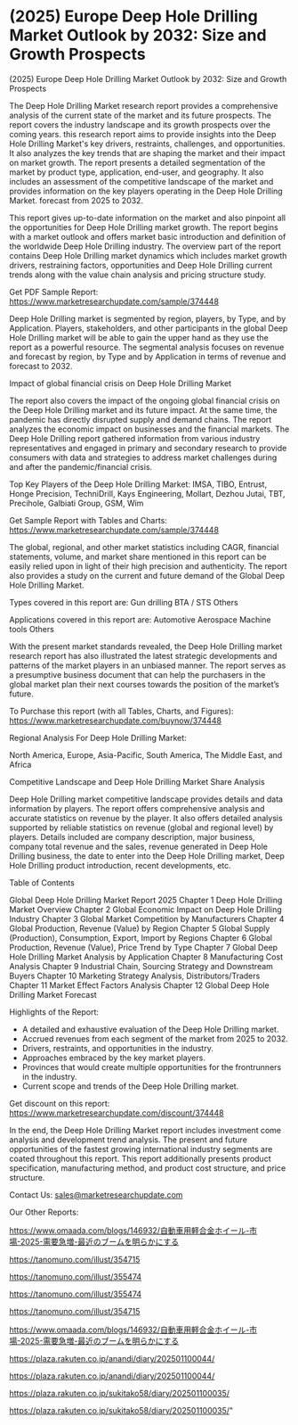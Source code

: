 # (2025) Europe Deep Hole Drilling Market Outlook by 2032: Size and Growth Prospects

 (2025) Europe Deep Hole Drilling Market Outlook by 2032: Size and Growth Prospects

The Deep Hole Drilling Market research report provides a comprehensive analysis of the current state of the market and its future prospects. The report covers the industry landscape and its growth prospects over the coming years. this research report aims to provide insights into the Deep Hole Drilling Market's key drivers, restraints, challenges, and opportunities. It also analyzes the key trends that are shaping the market and their impact on market growth. The report presents a detailed segmentation of the market by product type, application, end-user, and geography. It also includes an assessment of the competitive landscape of the market and provides information on the key players operating in the Deep Hole Drilling Market. forecast from 2025 to 2032.

This report gives up-to-date information on the market and also pinpoint all the opportunities for Deep Hole Drilling market growth. The report begins with a market outlook and offers market basic introduction and definition of the worldwide Deep Hole Drilling industry. The overview part of the report contains Deep Hole Drilling market dynamics which includes market growth drivers, restraining factors, opportunities and Deep Hole Drilling current trends along with the value chain analysis and pricing structure study.

Get PDF Sample Report: https://www.marketresearchupdate.com/sample/374448

Deep Hole Drilling market is segmented by region, players, by Type, and by Application. Players, stakeholders, and other participants in the global Deep Hole Drilling market will be able to gain the upper hand as they use the report as a powerful resource. The segmental analysis focuses on revenue and forecast by region, by Type and by Application in terms of revenue and forecast to 2032.

Impact of global financial crisis on Deep Hole Drilling Market

The report also covers the impact of the ongoing global financial crisis on the Deep Hole Drilling market and its future impact. At the same time, the pandemic has directly disrupted supply and demand chains. The report analyzes the economic impact on businesses and the financial markets. The Deep Hole Drilling report gathered information from various industry representatives and engaged in primary and secondary research to provide consumers with data and strategies to address market challenges during and after the pandemic/financial crisis.

Top Key Players of the Deep Hole Drilling Market:
IMSA, TIBO, Entrust, Honge Precision, TechniDrill, Kays Engineering, Mollart, Dezhou Jutai, TBT, Precihole, Galbiati Group, GSM, Wim


Get Sample Report with Tables and Charts: https://www.marketresearchupdate.com/sample/374448

The global, regional, and other market statistics including CAGR, financial statements, volume, and market share mentioned in this report can be easily relied upon in light of their high precision and authenticity. The report also provides a study on the current and future demand of the Global Deep Hole Drilling Market.

Types covered in this report are:
Gun drilling
BTA / STS
Others


Applications covered in this report are:
Automotive
Aerospace
Machine tools
Others


With the present market standards revealed, the Deep Hole Drilling market research report has also illustrated the latest strategic developments and patterns of the market players in an unbiased manner. The report serves as a presumptive business document that can help the purchasers in the global market plan their next courses towards the position of the market’s future.

To Purchase this report (with all Tables, Charts, and Figures): https://www.marketresearchupdate.com/buynow/374448

Regional Analysis For Deep Hole Drilling Market:

North America, Europe, Asia-Pacific, South America, The Middle East, and Africa

Competitive Landscape and Deep Hole Drilling Market Share Analysis

Deep Hole Drilling market competitive landscape provides details and data information by players. The report offers comprehensive analysis and accurate statistics on revenue by the player. It also offers detailed analysis supported by reliable statistics on revenue (global and regional level) by players. Details included are company description, major business, company total revenue and the sales, revenue generated in Deep Hole Drilling business, the date to enter into the Deep Hole Drilling market, Deep Hole Drilling product introduction, recent developments, etc.

Table of Contents

Global Deep Hole Drilling Market Report 2025
Chapter 1 Deep Hole Drilling Market Overview
Chapter 2 Global Economic Impact on Deep Hole Drilling Industry
Chapter 3 Global Market Competition by Manufacturers
Chapter 4 Global Production, Revenue (Value) by Region
Chapter 5 Global Supply (Production), Consumption, Export, Import by Regions
Chapter 6 Global Production, Revenue (Value), Price Trend by Type
Chapter 7 Global Deep Hole Drilling Market Analysis by Application
Chapter 8 Manufacturing Cost Analysis
Chapter 9 Industrial Chain, Sourcing Strategy and Downstream Buyers
Chapter 10 Marketing Strategy Analysis, Distributors/Traders
Chapter 11 Market Effect Factors Analysis
Chapter 12 Global Deep Hole Drilling Market Forecast

Highlights of the Report:

- A detailed and exhaustive evaluation of the Deep Hole Drilling market.
- Accrued revenues from each segment of the market from 2025 to 2032.
- Drivers, restraints, and opportunities in the industry.
- Approaches embraced by the key market players.
- Provinces that would create multiple opportunities for the frontrunners in the industry.
- Current scope and trends of the Deep Hole Drilling market.

Get discount on this report: https://www.marketresearchupdate.com/discount/374448

In the end, the Deep Hole Drilling Market report includes investment come analysis and development trend analysis. The present and future opportunities of the fastest growing international industry segments are coated throughout this report. This report additionally presents product specification, manufacturing method, and product cost structure, and price structure.

Contact Us:
sales@marketresearchupdate.com

Our Other Reports:

https://www.omaada.com/blogs/146932/自動車用軽合金ホイール-市場-2025-需要急増-最近のブームを明らかにする

https://tanomuno.com/illust/354715

https://tanomuno.com/illust/355474

https://tanomuno.com/illust/355474

https://tanomuno.com/illust/354715

https://www.omaada.com/blogs/146932/自動車用軽合金ホイール-市場-2025-需要急増-最近のブームを明らかにする

https://plaza.rakuten.co.jp/anandi/diary/202501100044/

https://plaza.rakuten.co.jp/anandi/diary/202501100044/

https://plaza.rakuten.co.jp/sukitako58/diary/202501100035/

https://plaza.rakuten.co.jp/sukitako58/diary/202501100035/"

